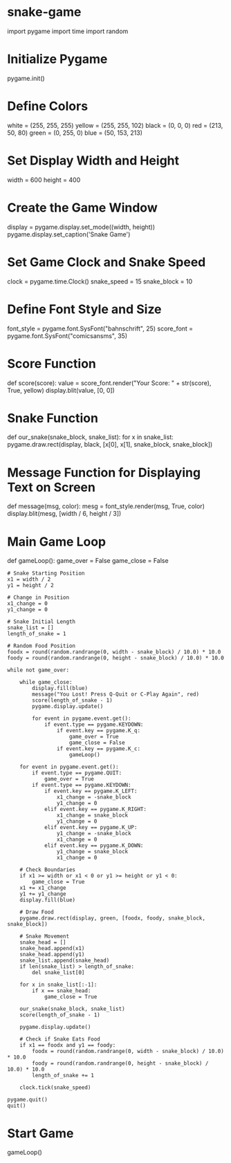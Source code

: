 # snake-game
import pygame
import time
import random

# Initialize Pygame
pygame.init()

# Define Colors
white = (255, 255, 255)
yellow = (255, 255, 102)
black = (0, 0, 0)
red = (213, 50, 80)
green = (0, 255, 0)
blue = (50, 153, 213)

# Set Display Width and Height
width = 600
height = 400

# Create the Game Window
display = pygame.display.set_mode((width, height))
pygame.display.set_caption('Snake Game')

# Set Game Clock and Snake Speed
clock = pygame.time.Clock()
snake_speed = 15
snake_block = 10

# Define Font Style and Size
font_style = pygame.font.SysFont("bahnschrift", 25)
score_font = pygame.font.SysFont("comicsansms", 35)

# Score Function
def score(score):
    value = score_font.render("Your Score: " + str(score), True, yellow)
    display.blit(value, [0, 0])

# Snake Function
def our_snake(snake_block, snake_list):
    for x in snake_list:
        pygame.draw.rect(display, black, [x[0], x[1], snake_block, snake_block])

# Message Function for Displaying Text on Screen
def message(msg, color):
    mesg = font_style.render(msg, True, color)
    display.blit(mesg, [width / 6, height / 3])

# Main Game Loop
def gameLoop():
    game_over = False
    game_close = False

    # Snake Starting Position
    x1 = width / 2
    y1 = height / 2

    # Change in Position
    x1_change = 0
    y1_change = 0

    # Snake Initial Length
    snake_list = []
    length_of_snake = 1

    # Random Food Position
    foodx = round(random.randrange(0, width - snake_block) / 10.0) * 10.0
    foody = round(random.randrange(0, height - snake_block) / 10.0) * 10.0

    while not game_over:

        while game_close:
            display.fill(blue)
            message("You Lost! Press Q-Quit or C-Play Again", red)
            score(length_of_snake - 1)
            pygame.display.update()

            for event in pygame.event.get():
                if event.type == pygame.KEYDOWN:
                    if event.key == pygame.K_q:
                        game_over = True
                        game_close = False
                    if event.key == pygame.K_c:
                        gameLoop()

        for event in pygame.event.get():
            if event.type == pygame.QUIT:
                game_over = True
            if event.type == pygame.KEYDOWN:
                if event.key == pygame.K_LEFT:
                    x1_change = -snake_block
                    y1_change = 0
                elif event.key == pygame.K_RIGHT:
                    x1_change = snake_block
                    y1_change = 0
                elif event.key == pygame.K_UP:
                    y1_change = -snake_block
                    x1_change = 0
                elif event.key == pygame.K_DOWN:
                    y1_change = snake_block
                    x1_change = 0

        # Check Boundaries
        if x1 >= width or x1 < 0 or y1 >= height or y1 < 0:
            game_close = True
        x1 += x1_change
        y1 += y1_change
        display.fill(blue)

        # Draw Food
        pygame.draw.rect(display, green, [foodx, foody, snake_block, snake_block])

        # Snake Movement
        snake_head = []
        snake_head.append(x1)
        snake_head.append(y1)
        snake_list.append(snake_head)
        if len(snake_list) > length_of_snake:
            del snake_list[0]

        for x in snake_list[:-1]:
            if x == snake_head:
                game_close = True

        our_snake(snake_block, snake_list)
        score(length_of_snake - 1)

        pygame.display.update()

        # Check if Snake Eats Food
        if x1 == foodx and y1 == foody:
            foodx = round(random.randrange(0, width - snake_block) / 10.0) * 10.0
            foody = round(random.randrange(0, height - snake_block) / 10.0) * 10.0
            length_of_snake += 1

        clock.tick(snake_speed)

    pygame.quit()
    quit()

# Start Game
gameLoop()
